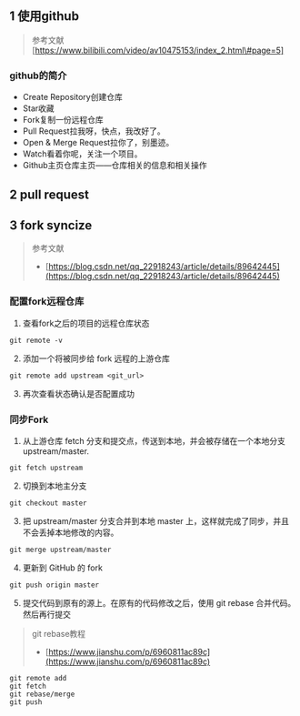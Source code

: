 ## 1 使用github
> 参考文献
> [https://www.bilibili.com/video/av10475153/index_2.html\#page=5]


### **github的简介**

* Create Repository创建仓库
* Star收藏
* Fork复制一份远程仓库
* Pull Request拉我呀，快点，我改好了。
* Open & Merge Request拉你了，别墨迹。
* Watch看着你呢，关注一个项目。
* Github主页仓库主页——仓库相关的信息和相关操作

## 2 pull request
## 3 fork syncize

> 参考文献
> * [https://blog.csdn.net/qq_22918243/article/details/89642445](https://blog.csdn.net/qq_22918243/article/details/89642445)


### 配置fork远程仓库
1. 查看fork之后的项目的远程仓库状态
```
git remote -v
```
2. 添加一个将被同步给 fork 远程的上游仓库

```
git remote add upstream <git_url>
```
3. 再次查看状态确认是否配置成功

### 同步Fork

1. 从上游仓库 fetch 分支和提交点，传送到本地，并会被存储在一个本地分支 upstream/master.

```
git fetch upstream
```

2. 切换到本地主分支
```
git checkout master
```
3. 把 upstream/master 分支合并到本地 master 上，这样就完成了同步，并且不会丢掉本地修改的内容。
```
git merge upstream/master
```

4. 更新到 GitHub 的 fork
```
git push origin master
```
5. 提交代码到原有的源上。在原有的代码修改之后，使用 git rebase 合并代码。然后再行提交

> git rebase教程
> * [https://www.jianshu.com/p/6960811ac89c](https://www.jianshu.com/p/6960811ac89c)
```
git remote add
git fetch
git rebase/merge
git push
```
